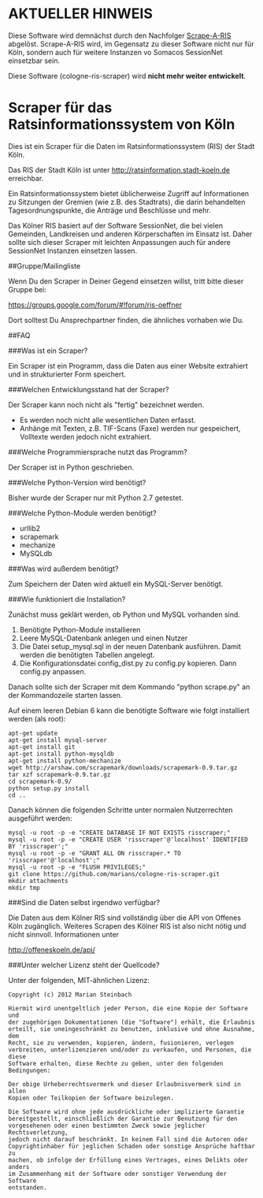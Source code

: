 # AKTUELLER HINWEIS

Diese Software wird demnächst durch den Nachfolger [Scrape-A-RIS](https://github.com/marians/scrape-a-ris) abgelöst. Scrape-A-RIS wird, im Gegensatz zu dieser Software nicht nur für Köln, sondern auch für weitere Instanzen vo Somacos SessionNet einsetzbar sein.

Diese Software (cologne-ris-scraper) wird **nicht mehr weiter entwickelt**.


# Scraper für das Ratsinformationssystem von Köln

Dies ist ein Scraper für die Daten im Ratsinformationssystem (RIS) der Stadt Köln.

Das RIS der Stadt Köln ist unter http://ratsinformation.stadt-koeln.de erreichbar.

Ein Ratsinformationssystem bietet üblicherweise Zugriff auf Informationen zu Sitzungen der Gremien 
(wie z.B. des Stadtrats), die darin behandelten Tagesordnungspunkte, die Anträge 
und Beschlüsse und mehr.

Das Kölner RIS basiert auf der Software SessionNet, die bei vielen Gemeinden, Landkreisen und anderen 
Körperschaften im Einsatz ist. Daher sollte sich dieser Scraper mit leichten Anpassungen auch für andere
SessionNet Instanzen einsetzen lassen.

##Gruppe/Mailingliste

Wenn Du den Scraper in Deiner Gegend einsetzen willst, tritt bitte dieser Gruppe bei:

https://groups.google.com/forum/#!forum/ris-oeffner

Dort solltest Du Ansprechpartner finden, die ähnliches vorhaben wie Du.


##FAQ

###Was ist ein Scraper?

Ein Scraper ist ein Programm, dass die Daten aus einer Website extrahiert und in strukturierter Form speichert.

###Welchen Entwicklungsstand hat der Scraper?

Der Scraper kann noch nicht als "fertig" bezeichnet werden.

* Es werden noch nicht alle wesentlichen Daten erfasst.
* Anhänge mit Texten, z.B. TIF-Scans (Faxe) werden nur gespeichert, Volltexte werden jedoch nicht extrahiert.

###Welche Programmiersprache nutzt das Programm?

Der Scraper ist in Python geschrieben.

###Welche Python-Version wird benötigt?

Bisher wurde der Scraper nur mit Python 2.7 getestet.

###Welche Python-Module werden benötigt?

* urllib2
* scrapemark
* mechanize
* MySQLdb

###Was wird außerdem benötigt?

Zum Speichern der Daten wird aktuell ein MySQL-Server benötigt.

###Wie funktioniert die Installation?

Zunächst muss geklärt werden, ob Python und MySQL vorhanden sind.

1. Benötigte Python-Module installieren
2. Leere MySQL-Datenbank anlegen und einen Nutzer
3. Die Datei setup_mysql.sql in der neuen Datenbank ausführen. Damit werden die benötigten Tabellen angelegt.
4. Die Konfigurationsdatei config_dist.py zu config.py kopieren. Dann config.py anpassen.

Danach sollte sich der Scraper mit dem Kommando "python scrape.py" an der Kommandozeile starten lassen.

Auf einem leeren Debian 6 kann die benötigte Software wie folgt installiert werden (als root):

    apt-get update
    apt-get install mysql-server
    apt-get install git
    apt-get install python-mysqldb
    apt-get install python-mechanize
    wget http://arshaw.com/scrapemark/downloads/scrapemark-0.9.tar.gz
    tar xzf scrapemark-0.9.tar.gz
    cd scrapemark-0.9/
    python setup.py install
    cd ..

Danach können die folgenden Schritte unter normalen Nutzerrechten ausgeführt werden:

    mysql -u root -p -e "CREATE DATABASE IF NOT EXISTS risscraper;"
    mysql -u root -p -e "CREATE USER 'risscraper'@'localhost' IDENTIFIED BY 'risscraper';"
    mysql -u root -p -e "GRANT ALL ON risscraper.* TO 'risscraper'@'localhost';"
    mysql -u root -p -e "FLUSH PRIVILEGES;"
    git clone https://github.com/marians/cologne-ris-scraper.git
    mkdir attachments
    mkdir tmp

###Sind die Daten selbst irgendwo verfügbar?

Die Daten aus dem Kölner RIS sind vollständig über die API von Offenes Köln zugänglich. Weiteres Scrapen des Kölner RIS
ist also nicht nötig und nicht sinnvoll. Informationen unter

http://offeneskoeln.de/api/

###Unter welcher Lizenz steht der Quellcode?

Unter der folgenden, MIT-ähnlichen Lizenz:

    Copyright (c) 2012 Marian Steinbach

    Hiermit wird unentgeltlich jeder Person, die eine Kopie der Software und 
    der zugehörigen Dokumentationen (die "Software") erhält, die Erlaubnis 
    erteilt, sie uneingeschränkt zu benutzen, inklusive und ohne Ausnahme, dem
    Recht, sie zu verwenden, kopieren, ändern, fusionieren, verlegen 
    verbreiten, unterlizenzieren und/oder zu verkaufen, und Personen, die diese 
    Software erhalten, diese Rechte zu geben, unter den folgenden Bedingungen:
    
    Der obige Urheberrechtsvermerk und dieser Erlaubnisvermerk sind in allen 
    Kopien oder Teilkopien der Software beizulegen.
    
    Die Software wird ohne jede ausdrückliche oder implizierte Garantie 
    bereitgestellt, einschließlich der Garantie zur Benutzung für den
    vorgesehenen oder einen bestimmten Zweck sowie jeglicher Rechtsverletzung, 
    jedoch nicht darauf beschränkt. In keinem Fall sind die Autoren oder 
    Copyrightinhaber für jeglichen Schaden oder sonstige Ansprüche haftbar zu 
    machen, ob infolge der Erfüllung eines Vertrages, eines Delikts oder anders 
    im Zusammenhang mit der Software oder sonstiger Verwendung der Software 
    entstanden.
    
